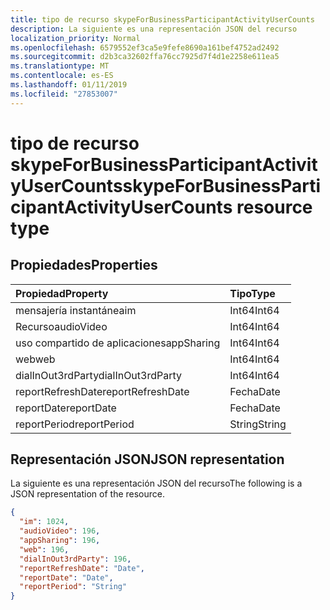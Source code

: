 ```yaml
---
title: tipo de recurso skypeForBusinessParticipantActivityUserCounts
description: La siguiente es una representación JSON del recurso
localization_priority: Normal
ms.openlocfilehash: 6579552ef3ca5e9fefe8690a161bef4752ad2492
ms.sourcegitcommit: d2b3ca32602ffa76cc7925d7f4d1e2258e611ea5
ms.translationtype: MT
ms.contentlocale: es-ES
ms.lasthandoff: 01/11/2019
ms.locfileid: "27853007"
---
```

# <a name="skypeforbusinessparticipantactivityusercounts-resource-type"></a><span data-ttu-id="90b9e-103">tipo de recurso skypeForBusinessParticipantActivityUserCounts</span><span class="sxs-lookup"><span data-stu-id="90b9e-103">skypeForBusinessParticipantActivityUserCounts resource type</span></span>

## <a name="properties"></a><span data-ttu-id="90b9e-104">Propiedades</span><span class="sxs-lookup"><span data-stu-id="90b9e-104">Properties</span></span>

| <span data-ttu-id="90b9e-105">Propiedad</span><span class="sxs-lookup"><span data-stu-id="90b9e-105">Property</span></span>          | <span data-ttu-id="90b9e-106">Tipo</span><span class="sxs-lookup"><span data-stu-id="90b9e-106">Type</span></span>   |
| :---------------- | :----- |
| <span data-ttu-id="90b9e-107">mensajería instantánea</span><span class="sxs-lookup"><span data-stu-id="90b9e-107">im</span></span>                | <span data-ttu-id="90b9e-108">Int64</span><span class="sxs-lookup"><span data-stu-id="90b9e-108">Int64</span></span>  |
| <span data-ttu-id="90b9e-109">Recurso</span><span class="sxs-lookup"><span data-stu-id="90b9e-109">audioVideo</span></span>        | <span data-ttu-id="90b9e-110">Int64</span><span class="sxs-lookup"><span data-stu-id="90b9e-110">Int64</span></span>  |
| <span data-ttu-id="90b9e-111">uso compartido de aplicaciones</span><span class="sxs-lookup"><span data-stu-id="90b9e-111">appSharing</span></span>        | <span data-ttu-id="90b9e-112">Int64</span><span class="sxs-lookup"><span data-stu-id="90b9e-112">Int64</span></span>  |
| <span data-ttu-id="90b9e-113">web</span><span class="sxs-lookup"><span data-stu-id="90b9e-113">web</span></span>               | <span data-ttu-id="90b9e-114">Int64</span><span class="sxs-lookup"><span data-stu-id="90b9e-114">Int64</span></span>  |
| <span data-ttu-id="90b9e-115">dialInOut3rdParty</span><span class="sxs-lookup"><span data-stu-id="90b9e-115">dialInOut3rdParty</span></span> | <span data-ttu-id="90b9e-116">Int64</span><span class="sxs-lookup"><span data-stu-id="90b9e-116">Int64</span></span>  |
| <span data-ttu-id="90b9e-117">reportRefreshDate</span><span class="sxs-lookup"><span data-stu-id="90b9e-117">reportRefreshDate</span></span> | <span data-ttu-id="90b9e-118">Fecha</span><span class="sxs-lookup"><span data-stu-id="90b9e-118">Date</span></span>   |
| <span data-ttu-id="90b9e-119">reportDate</span><span class="sxs-lookup"><span data-stu-id="90b9e-119">reportDate</span></span>        | <span data-ttu-id="90b9e-120">Fecha</span><span class="sxs-lookup"><span data-stu-id="90b9e-120">Date</span></span>   |
| <span data-ttu-id="90b9e-121">reportPeriod</span><span class="sxs-lookup"><span data-stu-id="90b9e-121">reportPeriod</span></span>      | <span data-ttu-id="90b9e-122">String</span><span class="sxs-lookup"><span data-stu-id="90b9e-122">String</span></span> |

## <a name="json-representation"></a><span data-ttu-id="90b9e-123">Representación JSON</span><span class="sxs-lookup"><span data-stu-id="90b9e-123">JSON representation</span></span>

<span data-ttu-id="90b9e-124">La siguiente es una representación JSON del recurso</span><span class="sxs-lookup"><span data-stu-id="90b9e-124">The following is a JSON representation of the resource.</span></span>

<!-- {
  "blockType": "resource",
  "@odata.type": "microsoft.graph.skypeForBusinessParticipantActivityUserCounts"
} -->

```json
{
  "im": 1024, 
  "audioVideo": 196, 
  "appSharing": 196, 
  "web": 196, 
  "dialInOut3rdParty": 196, 
  "reportRefreshDate": "Date", 
  "reportDate": "Date", 
  "reportPeriod": "String"
}
```
